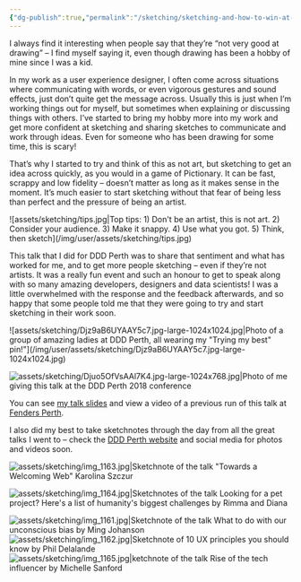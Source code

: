 ```yaml
---
{"dg-publish":true,"permalink":"/sketching/sketching-and-how-to-win-at-pictionary/","title":"Sketching & How to Win at Pictionary (and DDD Perth 2018 sketchnotes)","tags":["sketching","sketchnotes"],"noteIcon":"","created":"2019-12-18"}
---
```



<p>I always find it interesting when people say that they’re “not very good at drawing” &#8211; I find myself saying it, even though drawing has been a hobby of mine since I was a kid.</p>
<p>In my work as a user experience designer, I often come across situations where communicating with words, or even vigorous gestures and sound effects, just don’t quite get the message across. Usually this is just when I’m working things out for myself, but sometimes when explaining or discussing things with others. I’ve started to bring my hobby more into my work and get more confident at sketching and sharing sketches to communicate and work through ideas. Even for someone who has been drawing for some time, this is scary!</p>

<p>That’s why I started to try and think of this as not art, but sketching to get an idea across quickly, as you would in a game of Pictionary. It can be fast, scrappy and low fidelity &#8211; doesn’t matter as long as it makes sense in the moment. It’s much easier to start sketching without that fear of being less than perfect and the pressure of being an artist.</p>
![assets/sketching/tips.jpg|Top tips: 1) Don't be an artist, this is not art. 2) Consider your audience. 3) Make it snappy. 4) Use what you got. 5) Think, then sketch](/img/user/assets/sketching/tips.jpg)
<p>This talk that I did for DDD Perth was to share that sentiment and what has worked for me, and to get more people sketching &#8211; even if they’re not artists. It was a really fun event and such an honour to get to speak along with so many amazing developers, designers and data scientists! I was a little overwhelmed with the response and the feedback afterwards, and so happy that some people told me that they were going to try and start sketching in their work soon.</p>
![assets/sketching/Djz9aB6UYAAY5c7.jpg-large-1024x1024.jpg|Photo of a group of amazing ladies at DDD Perth, all wearing my &quot;Trying my best&quot; pin!"](/img/user/assets/sketching/Djz9aB6UYAAY5c7.jpg-large-1024x1024.jpg)

![assets/sketching/Djuo5OfVsAAl7K4.jpg-large-1024x768.jpg|Photo of me giving this talk at the DDD Perth 2018 conference](/img/user/assets/sketching/Djuo5OfVsAAl7K4.jpg-large-1024x768.jpg)
<p>You can see <a href="https://www.slideshare.net/TeresaWatts2/sketching-how-to-win-at-pictionary">my talk slides</a> and view a video of a previous run of this talk at <a href="https://www.youtube.com/watch?v=8G53zvXYvCs&amp;list=PLyCSv9bsOKvB96Qh3_J3CnoDPTDseavkC">Fenders Perth</a>.</p>
<p>I also did my best to take sketchnotes through the day from all the great talks I went to &#8211; check the <a href="https://dddperth.com/">DDD Perth website</a> and social media for photos and videos soon.</p>

![assets/sketching/img_1163.jpg|Sketchnote of the talk &quot;Towards a Welcoming Web&quot; Karolina Szczur](/img/user/assets/sketching/img_1163.jpg)

![assets/sketching/img_1164.jpg|Sketchnotes of the talk Looking for a pet project? Here's a list of humanity's biggest challenges by Rimma and Diana](/img/user/assets/sketching/img_1164.jpg)

![assets/sketching/img_1161.jpg|Sketchnote of the talk What to do with our unconscious bias by Ming Johanson](/img/user/assets/sketching/img_1161.jpg)
![assets/sketching/img_1162.jpg|Sketchnote of 10 UX principles you should know by Phil Delalande](/img/user/assets/sketching/img_1162.jpg)
![assets/sketching/img_1165.jpg|ketchnote of the talk Rise of the tech influencer by Michelle Sanford](/img/user/assets/sketching/img_1165.jpg)
	